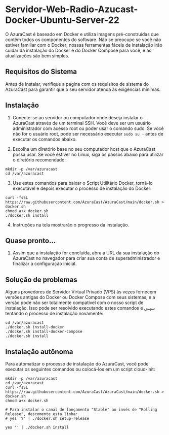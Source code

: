 # Servidor-Web-Radio-Azucast-Docker-Ubuntu-Server-22

O AzuraCast é baseado em Docker e utiliza imagens pré-construídas que contêm todos os componentes do software. Não se preocupe se você não estiver familiar com o Docker; nossas ferramentas fáceis de instalação irão cuidar da instalação do Docker e do Docker Compose para você, e as atualizações são bem simples.

## Requisitos do Sistema

Antes de instalar, verifique a página com os requisitos de sistema do AzuraCast para garantir que o seu servidor atenda às exigências mínimas.

## Instalação

1. Conecte-se ao servidor ou computador onde deseja instalar o AzuraCast através de um terminal SSH. Você deve ser um usuário administrador com acesso root ou poder usar o comando sudo. Se você não for o usuário root, pode ser necessário executar `sudo su -` antes de executar os comandos abaixo.

2. Escolha um diretório base no seu computador host que o AzuraCast possa usar. Se você estiver no Linux, siga os passos abaixo para utilizar o diretório recomendado:

```
mkdir -p /var/azuracast
cd /var/azuracast
```

3. Use estes comandos para baixar o Script Utilitário Docker, torná-lo executável e depois executar o processo de instalação do Docker:

```
curl -fsSL https://raw.githubusercontent.com/AzuraCast/AzuraCast/main/docker.sh > docker.sh
chmod a+x docker.sh
./docker.sh install
```

4. Instruções na tela mostrarão o progresso da instalação.

## Quase pronto...

1. Assim que a instalação for concluída, abra a URL da sua instalação do AzuraCast no navegador para criar sua conta de superadministrador e finalizar a configuração inicial.

## Solução de problemas

Alguns provedores de Servidor Virtual Privado (VPS) às vezes fornecem versões antigas do Docker ou Docker Compose com seus sistemas, e a versão pode não ser totalmente compatível com o nosso script de instalação. Isso pode ser resolvido executando estes comandos e سپس tentando o processo de instalação novamente:

```
cd /var/azuracast
./docker.sh install-docker
./docker.sh install-docker-compose
./docker.sh install
```

## Instalação autônoma

Para automatizar o processo de instalação do AzuraCast, você pode executar os seguintes comandos ou colocá-los em um script cloud-init:

```
mkdir -p /var/azuracast
cd /var/azuracast
curl -fsSL https://raw.githubusercontent.com/AzuraCast/AzuraCast/main/docker.sh > docker.sh
chmod a+x docker.sh

# Para instalar o canal de lançamento "Stable" ao invés de "Rolling Release", descomente esta linha:
# yes 'Y' | ./docker.sh setup-release

yes '' | ./docker.sh install
```
